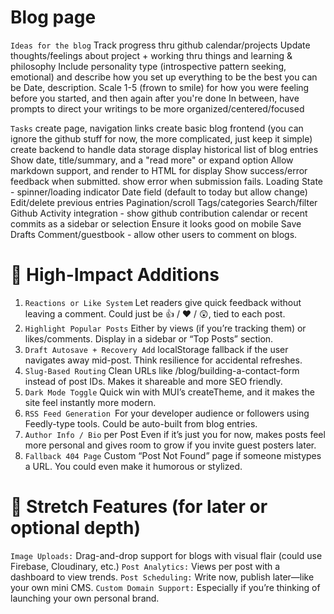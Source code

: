# Blog page

`Ideas for the blog`
Track progress thru github calendar/projects
Update thoughts/feelings about project + working thru things and learning & philosophy
Include personality type (introspective pattern seeking, emotional) and describe how you set up everything to be the best you can be
Date, description. Scale 1-5 (frown to smile) for how you were feeling before you started, and then again after you're done
In between, have prompts to direct your writings to be more organized/centered/focused

`Tasks`
create page, navigation links
create basic blog frontend (you can ignore the github stuff for now, the more complicated, just keep it simple)
create backend to handle data storage
display historical list of blog entries
Show date, title/summary, and a "read more" or expand option
Allow markdown support, and render to HTML for display
Show success/error feedback when submitted. show error when submission fails.
Loading State - spinner/loading indicator
Date field (default to today but allow change)
Edit/delete previous entries
Pagination/scroll
Tags/categories
Search/filter
Github Activity integration - show github contribution calendar or recent commits as a sidebar or selection
Ensure it looks good on mobile
Save Drafts
Comment/guestbook - allow other users to comment on blogs.

# 🌟 High-Impact Additions
1. `Reactions or Like System` Let readers give quick feedback without leaving a comment. Could just be 👍 / ❤️ / 😲, tied to each post.
2. `Highlight Popular Posts` Either by views (if you’re tracking them) or likes/comments. Display in a sidebar or “Top Posts” section.
3. `Draft Autosave + Recovery Add` localStorage fallback if the user navigates away mid-post. Think resilience for accidental refreshes.
4. `Slug-Based Routing` Clean URLs like /blog/building-a-contact-form instead of post IDs. Makes it shareable and more SEO friendly.
5. `Dark Mode Toggle` Quick win with MUI’s createTheme, and it makes the site feel instantly more modern.
6. `RSS Feed Generation `For your developer audience or followers using Feedly-type tools. Could be auto-built from blog entries.
7. `Author Info / Bio` per Post Even if it’s just you for now, makes posts feel more personal and gives room to grow if you invite guest posters later.
8. `Fallback 404 Page` Custom “Post Not Found” page if someone mistypes a URL. You could even make it humorous or stylized.

# 🚀 Stretch Features (for later or optional depth)
`Image Uploads:` Drag-and-drop support for blogs with visual flair (could use Firebase, Cloudinary, etc.)
`Post Analytics:` Views per post with a dashboard to view trends.
`Post Scheduling:` Write now, publish later—like your own mini CMS.
`Custom Domain Support:` Especially if you’re thinking of launching your own personal brand.

